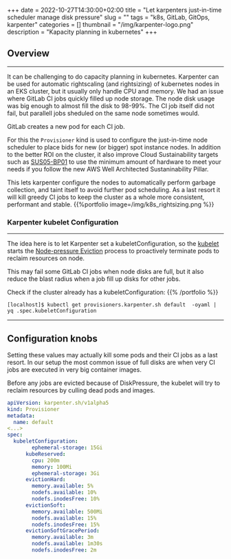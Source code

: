 


+++ 
date = 2022-10-27T14:30:00+02:00
title = "Let karpenters just-in-time scheduler manage disk pressure"
slug = "" 
tags = "k8s, GitLab, GitOps, karpenter"
categories = []
thumbnail = "/img/karpenter-logo.png"
description = "Kapacity planning in kubernetes"
+++



## Overview
----

It can be challenging to do capacity planning in kubernetes.
Karpenter can be used for automatic rightscaling (and rightsizing) of kubernetes nodes in an EKS cluster, but it usually only handle CPU and memory. We had an issue where GitLab CI jobs quickly filled up node storage. The node disk usage was big enough to almost fill the disk to 98-99%. The CI job itself did not fail, but parallell jobs sheduled on the same node sometimes would.

GitLab creates a new pod for each CI job.

For this the ```Provisioner``` kind is used to configure the just-in-time node scheduler to place bids for new (or bigger) spot instance nodes. In addition to the better ROI on the cluster, it also improve Cloud Sustainability targets such as [SUS05-BP01](https://docs.aws.amazon.com/wellarchitected/latest/sustainability-pillar/sus_sus_hardware_a2.html) to use the minimum amount of hardware to meet your needs if you follow the new AWS Well Architected Sustaninability Pillar.

This lets karpenter configure the nodes to automatically perform garbage collection, and taint itself to avoid further pod scheduling. As a last resort it will kill greedy CI jobs to keep the cluster as a whole more consistent, performant and stable.
{{%portfolio image=/img/k8s_rightsizing.png %}}

### Karpenter kubelet Configuration
----


The idea here is to let Karpenter set a kubeletConfiguration, so the [kubelet](https://kubernetes.io/docs/reference/command-line-tools-reference/kubelet/) starts the [Node-pressure Eviction](https://kubernetes.io/docs/concepts/scheduling-eviction/node-pressure-eviction/) process to proactively terminate pods to reclaim resources on node.

This may fail some GitLab CI jobs when node disks are full, but it also reduce the blast radius when a job fill up disks for other jobs.


Check if the cluster already has a kubeletConfiguration:
{{% /portfolio %}}

```shell
[localhost]$ kubectl get provisioners.karpenter.sh default  -oyaml | yq .spec.kubeletConfiguration
```
----

## Configuration knobs

Setting these values may actually kill some pods and their CI jobs as a last resort. In our setup the most common issue of full disks are when very CI jobs are executed in very big container images.

Before any jobs are evicted because of DiskPressure, the kubelet will try to reclaim resources by culling dead pods and images.

```yaml
apiVersion: karpenter.sh/v1alpha5
kind: Provisioner
metadata:
  name: default
<...>
spec:
  kubeletConfiguration:
        ephemeral-storage: 15Gi
      kubeReserved:
        cpu: 200m
        memory: 100Mi
        ephemeral-storage: 3Gi
      evictionHard:
        memory.available: 5%
        nodefs.available: 10%
        nodefs.inodesFree: 10%
      evictionSoft:
        memory.available: 500Mi
        nodefs.available: 15%
        nodefs.inodesFree: 15%
      evictionSoftGracePeriod:
        memory.available: 3m
        nodefs.available: 1m30s
        nodefs.inodesFree: 2m
```


